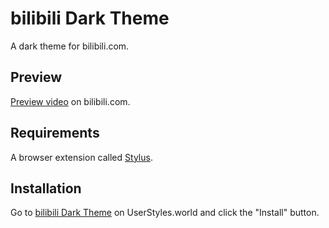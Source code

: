 # bilibili Dark Theme
A dark theme for bilibili.com.
## Preview
[Preview video](https://www.bilibili.com/video/BV14j41197Lp) on bilibili.com.
## Requirements
A browser extension called [Stylus](https://github.com/openstyles/stylus).
## Installation
Go to [bilibili Dark Theme](https://userstyles.world/style/10951/bilibili-dark-night) on UserStyles.world and click the "Install" button.
